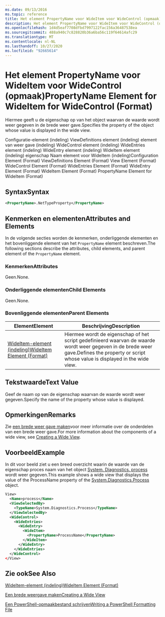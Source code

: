 ```yaml
---
ms.date: 09/13/2016
ms.topic: reference
title: Het element PropertyName voor WideItem voor WideControl (opmaak)
description: Het element PropertyName voor WideItem voor WideControl (opmaak)
ms.openlocfilehash: 1d4d5eaf7708dfbd7997122fac156a36487538ea
ms.sourcegitcommit: 488a940c7c828820b36a6ba56c119f64614afc29
ms.translationtype: MT
ms.contentlocale: nl-NL
ms.lasthandoff: 10/27/2020
ms.locfileid: "92665614"
---
```

# <a name="propertyname-element-for-wideitem-for-widecontrol-format"></a><span data-ttu-id="c1963-103">Het element PropertyName voor WideItem voor WideControl (opmaak)</span><span class="sxs-lookup"><span data-stu-id="c1963-103">PropertyName Element for WideItem for WideControl (Format)</span></span>

<span data-ttu-id="c1963-104">Hiermee geeft u de eigenschap op van het object waarvan de waarde wordt weer gegeven in de brede weer gave.</span><span class="sxs-lookup"><span data-stu-id="c1963-104">Specifies the property of the object whose value is displayed in the wide view.</span></span>

<span data-ttu-id="c1963-105">Configuratie-element (indeling) ViewDefinitions element (indeling) element van weer gave (indeling) WideControl element (indeling) WideEntries element (indeling) WideEntry element (indeling) WideItem element (indeling) eigenschap Naam element voor WideItem (indeling)</span><span class="sxs-lookup"><span data-stu-id="c1963-105">Configuration Element (Format) ViewDefinitions Element (Format) View Element (Format) WideControl Element (Format) WideEntries Element (Format) WideEntry Element (Format) WideItem Element (Format) PropertyName Element for WideItem (Format)</span></span>

## <a name="syntax"></a><span data-ttu-id="c1963-106">Syntax</span><span class="sxs-lookup"><span data-stu-id="c1963-106">Syntax</span></span>

```xml
<PropertyName>.NetTypeProperty</PropertyName>
```

## <a name="attributes-and-elements"></a><span data-ttu-id="c1963-107">Kenmerken en elementen</span><span class="sxs-lookup"><span data-stu-id="c1963-107">Attributes and Elements</span></span>

<span data-ttu-id="c1963-108">In de volgende secties worden de kenmerken, onderliggende elementen en het bovenliggende element van het `PropertyName` element beschreven.</span><span class="sxs-lookup"><span data-stu-id="c1963-108">The following sections describe the attributes, child elements, and parent element of the `PropertyName` element.</span></span>

### <a name="attributes"></a><span data-ttu-id="c1963-109">Kenmerken</span><span class="sxs-lookup"><span data-stu-id="c1963-109">Attributes</span></span>

<span data-ttu-id="c1963-110">Geen.</span><span class="sxs-lookup"><span data-stu-id="c1963-110">None.</span></span>

### <a name="child-elements"></a><span data-ttu-id="c1963-111">Onderliggende elementen</span><span class="sxs-lookup"><span data-stu-id="c1963-111">Child Elements</span></span>

<span data-ttu-id="c1963-112">Geen.</span><span class="sxs-lookup"><span data-stu-id="c1963-112">None.</span></span>

### <a name="parent-elements"></a><span data-ttu-id="c1963-113">Bovenliggende elementen</span><span class="sxs-lookup"><span data-stu-id="c1963-113">Parent Elements</span></span>

|<span data-ttu-id="c1963-114">Element</span><span class="sxs-lookup"><span data-stu-id="c1963-114">Element</span></span>|<span data-ttu-id="c1963-115">Beschrijving</span><span class="sxs-lookup"><span data-stu-id="c1963-115">Description</span></span>|
|-------------|-----------------|
|[<span data-ttu-id="c1963-116">WideItem-element (indeling)</span><span class="sxs-lookup"><span data-stu-id="c1963-116">WideItem Element (Format)</span></span>](./wideitem-element-for-widecontrol-format.md)|<span data-ttu-id="c1963-117">Hiermee wordt de eigenschap of het script gedefinieerd waarvan de waarde wordt weer gegeven in de brede weer gave.</span><span class="sxs-lookup"><span data-stu-id="c1963-117">Defines the property or script whose value is displayed in the wide view.</span></span>|

## <a name="text-value"></a><span data-ttu-id="c1963-118">Tekstwaarde</span><span class="sxs-lookup"><span data-stu-id="c1963-118">Text Value</span></span>

<span data-ttu-id="c1963-119">Geef de naam op van de eigenschap waarvan de waarde wordt weer gegeven.</span><span class="sxs-lookup"><span data-stu-id="c1963-119">Specify the name of the property whose value is displayed.</span></span>

## <a name="remarks"></a><span data-ttu-id="c1963-120">Opmerkingen</span><span class="sxs-lookup"><span data-stu-id="c1963-120">Remarks</span></span>

<span data-ttu-id="c1963-121">Zie [een brede weer gave maken](./creating-a-wide-view.md)voor meer informatie over de onderdelen van een brede weer gave.</span><span class="sxs-lookup"><span data-stu-id="c1963-121">For more information about the components of a wide view, see [Creating a Wide View](./creating-a-wide-view.md).</span></span>

## <a name="example"></a><span data-ttu-id="c1963-122">Voorbeeld</span><span class="sxs-lookup"><span data-stu-id="c1963-122">Example</span></span>

<span data-ttu-id="c1963-123">In dit voor beeld ziet u een breed overzicht waarin de waarde van de eigenschap proces naam van het object [System. Diagnostics. process](/dotnet/api/System.Diagnostics.Process) wordt weer gegeven.</span><span class="sxs-lookup"><span data-stu-id="c1963-123">This example shows a wide view that displays the value of the ProcessName property of the [System.Diagnostics.Process](/dotnet/api/System.Diagnostics.Process) object.</span></span>

```xml
View>
  <Name>process</Name>
  <ViewSelectedBy>
    <TypeName>System.Diagnostics.Process</TypeName>
  </ViewSelectedBy>
  <WideControl>
    <WideEntries>
      <WideEntry>
        <WideItem>
          <PropertyName>ProcessName</PropertyName>
        </WideItem>
      </WideEntry>
    </WideEntries>
  </WideControl>
</View>

```

## <a name="see-also"></a><span data-ttu-id="c1963-124">Zie ook</span><span class="sxs-lookup"><span data-stu-id="c1963-124">See Also</span></span>

[<span data-ttu-id="c1963-125">WideItem-element (indeling)</span><span class="sxs-lookup"><span data-stu-id="c1963-125">WideItem Element (Format)</span></span>](./wideitem-element-for-widecontrol-format.md)

[<span data-ttu-id="c1963-126">Een brede weergave maken</span><span class="sxs-lookup"><span data-stu-id="c1963-126">Creating a Wide View</span></span>](./creating-a-wide-view.md)

[<span data-ttu-id="c1963-127">Een PowerShell-opmaakbestand schrijven</span><span class="sxs-lookup"><span data-stu-id="c1963-127">Writing a PowerShell Formatting File</span></span>](./writing-a-powershell-formatting-file.md)
